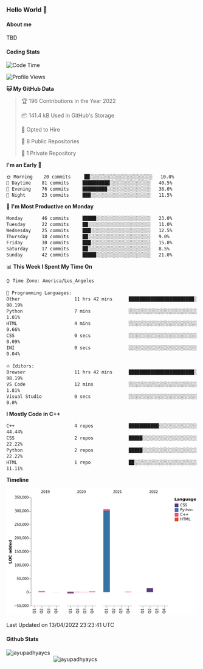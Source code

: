 ### Hello World 👋
#### About me
TBD
#### Coding Stats
<!--START_SECTION:waka-->
![Code Time](http://img.shields.io/badge/Code%20Time-11%20hrs%2055%20mins-blue)

![Profile Views](http://img.shields.io/badge/Profile%20Views-224-blue)

**🐱 My GitHub Data** 

> 🏆 196 Contributions in the Year 2022
 > 
> 📦 141.4 kB Used in GitHub's Storage 
 > 
> 💼 Opted to Hire
 > 
> 📜 8 Public Repositories 
 > 
> 🔑 1 Private Repository 
 > 
**I'm an Early 🐤** 

```text
🌞 Morning    20 commits     ██░░░░░░░░░░░░░░░░░░░░░░░   10.0% 
🌆 Daytime    81 commits     ██████████░░░░░░░░░░░░░░░   40.5% 
🌃 Evening    76 commits     █████████░░░░░░░░░░░░░░░░   38.0% 
🌙 Night      23 commits     ███░░░░░░░░░░░░░░░░░░░░░░   11.5%

```
📅 **I'm Most Productive on Monday** 

```text
Monday       46 commits     █████░░░░░░░░░░░░░░░░░░░░   23.0% 
Tuesday      22 commits     ██░░░░░░░░░░░░░░░░░░░░░░░   11.0% 
Wednesday    25 commits     ███░░░░░░░░░░░░░░░░░░░░░░   12.5% 
Thursday     18 commits     ██░░░░░░░░░░░░░░░░░░░░░░░   9.0% 
Friday       30 commits     ███░░░░░░░░░░░░░░░░░░░░░░   15.0% 
Saturday     17 commits     ██░░░░░░░░░░░░░░░░░░░░░░░   8.5% 
Sunday       42 commits     █████░░░░░░░░░░░░░░░░░░░░   21.0%

```


📊 **This Week I Spent My Time On** 

```text
⌚︎ Time Zone: America/Los_Angeles

💬 Programming Languages: 
Other                    11 hrs 42 mins      ████████████████████████░   98.19% 
Python                   7 mins              ░░░░░░░░░░░░░░░░░░░░░░░░░   1.01% 
HTML                     4 mins              ░░░░░░░░░░░░░░░░░░░░░░░░░   0.66% 
CSS                      0 secs              ░░░░░░░░░░░░░░░░░░░░░░░░░   0.09% 
INI                      0 secs              ░░░░░░░░░░░░░░░░░░░░░░░░░   0.04%

🔥 Editors: 
Browser                  11 hrs 42 mins      ████████████████████████░   98.19% 
VS Code                  12 mins             ░░░░░░░░░░░░░░░░░░░░░░░░░   1.81% 
Visual Studio            0 secs              ░░░░░░░░░░░░░░░░░░░░░░░░░   0.0%

```

**I Mostly Code in C++** 

```text
C++                      4 repos             ███████████░░░░░░░░░░░░░░   44.44% 
CSS                      2 repos             █████░░░░░░░░░░░░░░░░░░░░   22.22% 
Python                   2 repos             █████░░░░░░░░░░░░░░░░░░░░   22.22% 
HTML                     1 repo              ██░░░░░░░░░░░░░░░░░░░░░░░   11.11%

```


**Timeline**

![Chart not found](https://raw.githubusercontent.com/JayUpadhyayCS/JayUpadhyayCS/main/charts/bar_graph.png) 


 Last Updated on 13/04/2022 23:23:41 UTC
<!--END_SECTION:waka-->
#### Github Stats

<p  ><img align="left" src="https://github-readme-stats.vercel.app/api/top-langs?username=jayupadhyaycs&theme=tokyonight&show_icons=true&locale=en&layout=compact" alt="jayupadhyaycs" width="380px"  /> 
<img align="right" src="https://github-readme-streak-stats.herokuapp.com/?user=jayupadhyaycs&theme=tokyonight&" alt="jayupadhyaycs" width="380px"/>
</p>




<!--
**JayUpadhyayCS/JayUpadhyayCS** is a ✨ _special_ ✨ repository because its `README.md` (this file) appears on your GitHub profile.

Here are some ideas to get you started:

- 🔭 I’m currently working on ...
- 🌱 I’m currently learning ...
- 👯 I’m looking to collaborate on ...
- 🤔 I’m looking for help with ...
- 💬 Ask me about ...
- 📫 How to reach me: ...
- 😄 Pronouns: ...
- ⚡ Fun fact: ...
-->
